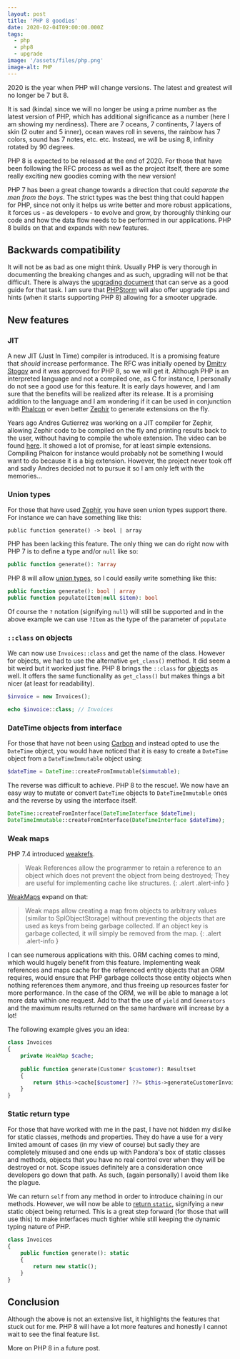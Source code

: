 ```yaml
---
layout: post
title: 'PHP 8 goodies'
date: 2020-02-04T09:00:00.000Z
tags:
  - php
  - php8
  - upgrade
image: '/assets/files/php.png'
image-alt: PHP
---
```

2020 is the year when PHP will change versions. The latest and greatest will no longer be 7 but 8.

It is sad (kinda) since we will no longer be using a prime number as the latest version of PHP, which has additional significance as a number (here I am showing my nerdiness). There are 7 oceans, 7 continents, 7 layers of skin (2 outer and 5 inner), ocean waves roll in sevens, the rainbow has 7 colors, sound has 7 notes, etc. etc. Instead, we will be using 8, infinity rotated by 90 degrees.

PHP 8 is expected to be released at the end of 2020. For those that have been following the RFC process as well as the project itself, there are some really exciting new goodies coming with the new version!

PHP 7 has been a great change towards a direction that could _separate the men from the boys_. The strict types was the best thing that could happen for PHP, since not only it helps us write better and more robust applications, it forces us - as developers - to evolve and grow, by thoroughly thinking our code and how the data flow needs to be performed in our applications. PHP 8 builds on that and expands with new features.

## Backwards compatibility
It will not be as bad as one might think. Usually PHP is very thorough in documenting the breaking changes and as such, upgrading will not be that difficult. There is always the [upgrading document](https://github.com/php/php-src/blob/master/UPGRADING#L20) that can serve as a good guide for that task. I am sure that [PHPStorm](https://phpstorm.jetbrains.com) will also offer upgrade tips and hints (when it starts supporting PHP 8) allowing for a smooter upgrade.

## New features
### JIT
A new JIT (Just In Time) compiler is introduced. It is a promising feature that _should_ increase performance. The RFC was initially opened by [Dmitry Stogov](https://wiki.php.net/rfc/jit) and it was approved for PHP 8, so we will get it. Although PHP is an interpreted language and not a compiled one, as C for instance, I personally do not see a good use for this feature. It is early days however, and I am sure that the benefits will be realized after its release. It is a promising addition to the language and I am wondering if it can be used in conjunction with [Phalcon](https://phalcon.io) or even better [Zephir](https://zephir-lang.com) to generate extensions on the fly. 

Years ago Andres Gutierrez was working on a JIT compiler for Zephir, allowing Zephir code to be compiled on the fly and printing results back to the user, without having to compile the whole extension. The video can be found [here](https://player.vimeo.com/video/91588214). It showed a lot of promise, for at least simple extensions. Compiling Phalcon for instance would probably not be something I would want to do because it is a big extension. However, the project never took off and sadly Andres decided not to pursue it so I am only left with the memories...

### Union types
For those that have used [Zephir](https://zephir-lang.com), you have seen union types support there. For instance we can have something like this:

```zephir
public function generate() -> bool | array
```
PHP has been lacking this feature. The only thing we can do right now with PHP 7 is to define a type and/or `null` like so:

```php
public function generate(): ?array
```
PHP 8  will allow [union types](https://wiki.php.net/rfc/union_types_v2), so I could easily write something like this:
```php
public function generate(): bool | array
public function populate(Item|null $item): bool
```
Of course the `?` notation (signifying `null`) will still be supported and in the above example we can use `?Item` as the type of the parameter of `populate`

### `::class` on objects
We can now use `Invoices::class` and get the name of the class. However for objects, we had to use the alternative `get_class()` method. It did seem a bit weird but it worked just fine. PHP 8 brings the `::class` for [objects](https://wiki.php.net/rfc/class_name_literal_on_object) as well. It offers the same functionality as `get_class()` but makes things a bit nicer (at least for readability).

```php
$invoice = new Invoices();

echo $invoice::class; // Invoices
```

### DateTime objects from interface
For those that have not been using [Carbon](https://carbon.nesbot.com/docs/) and instead opted to use the `DateTime` 
object, you would have noticed that it is easy to create a `DateTime` object from a `DateTimeImmutable` object using:

```php
$dateTime = DateTime::createFromImmutable($immutable);
```
The reverse was difficult to achieve. PHP 8 to the rescue!. We now have an easy way to mutate or convert 
`DateTime` objects to `DateTimeImmutable` ones and the reverse by using the interface itself.

```php
DateTime::createFromInterface(DateTimeInterface $dateTime);
DateTimeImmutable::createFromInterface(DateTimeInterface $dateTime);
```

### Weak maps
PHP 7.4 introduced [weakrefs](https://wiki.php.net/rfc/weakrefs). 

> Weak References allow the programmer to retain a reference to an object which does not prevent the object from being destroyed; They are useful for implementing cache like structures.
{: .alert .alert-info }

[WeakMaps](https://wiki.php.net/rfc/weak_maps) expand on that:

> Weak maps allow creating a map from objects to arbitrary values (similar to SplObjectStorage) without preventing the objects that are used as keys from being garbage collected. If an object key is garbage collected, it will simply be removed from the map.
{: .alert .alert-info }

I can see numerous applications with this. ORM caching comes to mind, which would hugely benefit from this feature. 
Implementing weak references and maps cache for the referenced entity objects that an ORM requires, would ensure that 
PHP garbage collects those entity objects when nothing references them anymore, and thus freeing up resources faster 
for more performance. In the case of the ORM, we will be able to manage a lot more data within one request. Add to that 
the use of `yield` and `Generators` and the maximum results returned on the same hardware will increase by a lot!

The following example gives you an idea:

```php
class Invoices
{
    private WeakMap $cache;
 
    public function generate(Customer $customer): Resultset
    {
        return $this->cache[$customer] ??= $this->generateCustomerInvoices($customer);
    }
}
```

### Static return type
For those that have worked with me in the past, I have not hidden my dislike for static classes, methods and properties. They do have a use for a very limited amount of cases (in my view of course) but sadly they are completely misused and one ends up with Pandora's box of static classes and methods, objects that you have no real control over when they will be destroyed or not. Scope issues definitely are a consideration once developers go down that path. As such, (again personally) I avoid them like the plague.

We can return `self` from any method in order to introduce chaining in our methods. However, we will now be able to [return `static`](https://wiki.php.net/rfc/static_return_type), signifying a new static object being returned. This is a great step forward (for those that will use this) to make interfaces much tighter while still keeping the dynamic typing nature of PHP.

```php
class Invoices
{
    public function generate(): static
    {
        return new static();
    }
}
```

## Conclusion
Although the above is not an extensive list, it highlights the features that stuck out for me. PHP 8 will have a lot more features and honestly I cannot wait to see the final feature list. 

More on PHP 8 in a future post.
